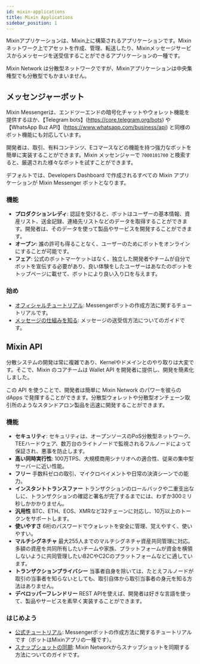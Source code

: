 ```yaml
---
id: mixin-applications
title: Mixin Applications
sidebar_position: 1
---
```


Mixinアプリケーションは、Mixin上に構築されるアプリケーションです。Mixinネットワーク上でアセットを作成、管理、転送したり、Mixinメッセージサービスからメッセージを送受信することができるアプリケーションの一種です。

Mixin Network は分散型ネットワークですが、Mixinアプリケーションは中央集権型でも分散型でもかまいません。

## メッセンジャーボット

Mixin Messengerは、エンドツーエンドの暗号化チャットやウォレット機能を提供するほか、【Telegram bots】(https://core.telegram.org/bots) や【WhatsApp Buz API】(https://www.whatsapp.com/business/api) と同様のボット機能にも対応しています。

開発者は、取引、有料コンテンツ、Eコマースなどの機能を持つ強力なボットを簡単に実装することができます。Mixin メッセンジャーで `7000101700` と検索すると、厳選された様々なボットを試すことができます。

デフォルトでは、Developers Dashboard で作成されるすべての Mixin アプリケーションが Mixin Messenger ボットとなります。

### 機能

- **プロダクションレディ**:
  認証を受けると、ボットはユーザーの基本情報、資産リスト、送金記録、連絡先リストなどのデータを取得することができます。開発者は、そのデータを使って製品やサービスを開発することができます。
- **オープン**:
  誰の許可も得ることなく、ユーザーのためにボットをオンラインにすることが可能です。
- **フェア**:
  公式のボットマーケットはなく、独立した開発者やチームが自分でボットを宣伝する必要があり、良い体験をしたユーザーはあなたのボットをトップページに載せて、ボットにより良い入り口を与えます。

### 始め

- [オフィシャルチュートリアル](getting-started/create-dapp): Messengerボットの作成方法に関するチュートリアルです。
- [メッセージの仕組みを知る](guide/message-loop): メッセージの送受信方法についてのガイドです。

## Mixin API

分散システムの開発は常に複雑であり、Kernelやドメインとのやり取りは大変です。そこで、Mixin のコアチームは Wallet API を開発者に提供し、開発を簡素化しました。

この API を使うことで、開発者は簡単に Mixin Network のパワーを彼らの dApps で発揮することができます。分散型ウォレットや分散型オンチェーン取引所のようなスタンドアロン製品を迅速に開発することができます。

### 機能

- **セキュリティ**:
  セキュリティは、オープンソースのPoS分散型ネットワーク、TEEハードウェア、数万台のライトノードで監視されるフルノードによって保証され、悪事を防止します。
- **高い同時実行性**:
  100万TPS、大規模商用シナリオへの適合性、従来の集中型サーバーに近い性能。
- **フリー** 手数料ゼロの取引、マイクロペイメントや日常の決済シーンでの能力。
- **インスタントトランスファー** トランザクションのロールバックや二重支出なしに、トランザクションの確認と署名が完了するまでには、わずか300ミリ秒しかかかりません。
- **汎用性** BTC、ETH、EOS、XMRなど32チェーンに対応し、10万以上のトークンをサポートします。
- **使いやすさ** 6桁のパスワードでウォレットを安全に管理、覚えやすく、使いやすい。
- **マルチシグネチャ** 最大255人までのマルチシグネチャ資産共同管理に対応。多額の資産を共同所有したいチームや家族、プラットフォームが資金を横領しないように共同管理したいB2CやC2Cのプラットフォームなどに適しています。
- **トランザクションプライバシー** 当事者自身を除いては、たとえフルノードが取引の当事者を知らないとしても、取引自体から取引当事者の身元を知る方法はありません。
- **デベロッパーフレンドリー** REST APIを使えば、開発者は好きな言語を使って、製品やサービスを素早く実装することができます。

### はじめよう

- [公式チュートリアル](getting-started/create-dapp): Messengerボットの作成方法に関するチュートリアルです（ボットはMixinアプリの一種です）。
- [スナップショットの同期](guide/sync-snapshots): Mixin Networkからスナップショットを同期する方法についてのガイドです。
